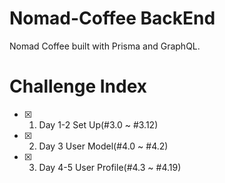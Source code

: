 # Nomad-Coffee BackEnd

Nomad Coffee built with Prisma and GraphQL.

# Challenge Index

- [x] 1. Day 1-2   Set Up(#3.0 ~ #3.12)
- [x] 2. Day 3     User Model(#4.0 ~ #4.2)
- [x] 3. Day 4-5   User Profile(#4.3 ~ #4.19)